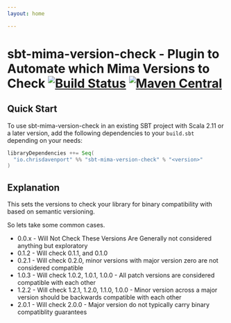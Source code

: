 ```yaml
---
layout: home

---
```


# sbt-mima-version-check - Plugin to Automate which Mima Versions to Check [![Build Status](https://travis-ci.com/ChristopherDavenport/sbt-mima-version-check.svg?branch=master)](https://travis-ci.com/ChristopherDavenport/sbt-mima-version-check) [![Maven Central](https://maven-badges.herokuapp.com/maven-central/io.chrisdavenport/sbt-mima-version-check_2.12/badge.svg)](https://maven-badges.herokuapp.com/maven-central/io.chrisdavenport/sbt-mima-version-check_2.12)

## Quick Start

To use sbt-mima-version-check in an existing SBT project with Scala 2.11 or a later version, add the following dependencies to your
`build.sbt` depending on your needs:

```scala
libraryDependencies ++= Seq(
  "io.chrisdavenport" %% "sbt-mima-version-check" % "<version>"
)
```

## Explanation

This sets the versions to check your library for binary compatibility with based on semantic versioning.

So lets take some common cases.

* 0.0.x - Will Not Check These Versions Are Generally not considered anything but exploratory
* 0.1.2 - Will check 0.1.1, and 0.1.0
* 0.2.1 - Will check 0.2.0, minor versions with major version zero are not considered compatible
* 1.0.3 - Will check 1.0.2, 1.0.1, 1.0.0 - All patch versions are considered compatible with each other
* 1.2.2 - Will check 1.2.1, 1.2.0, 1.1.0, 1.0.0 - Minor version across a major version should be backwards compatible with each other
* 2.0.1 - Will check 2.0.0 - Major version do not typically carry binary compatiblity guarantees
